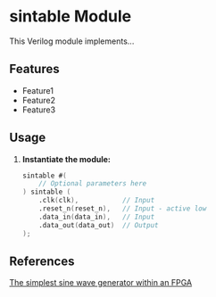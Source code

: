# sintable Module

This Verilog module implements...

## Features

* Feature1
* Feature2
* Feature3

## Usage

1. **Instantiate the module:**

   ```verilog
   sintable #(
       // Optional parameters here 
   ) sintable (
       .clk(clk),           // Input
       .reset_n(reset_n),   // Input - active low
       .data_in(data_in),   // Input
       .data_out(data_out)  // Output
   );

## References

[The simplest sine wave generator within an FPGA](https://zipcpu.com/dsp/2017/07/11/simplest-sinewave-generator.html)